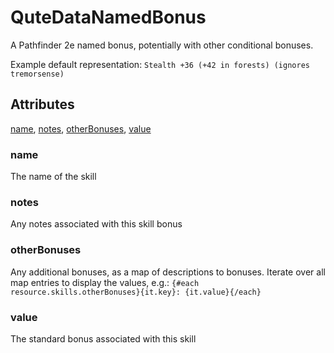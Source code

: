# QuteDataNamedBonus

A Pathfinder 2e named bonus, potentially with other conditional bonuses.

Example default representation:
`Stealth +36 (+42 in forests) (ignores tremorsense)`

## Attributes

[name](#name), [notes](#notes), [otherBonuses](#otherbonuses), [value](#value)


### name

The name of the skill

### notes

Any notes associated with this skill bonus

### otherBonuses

Any additional bonuses, as a map of descriptions to bonuses. Iterate over all map entries to
display the values, e.g.: `{#each resource.skills.otherBonuses}{it.key}: {it.value}{/each}`

### value

The standard bonus associated with this skill
